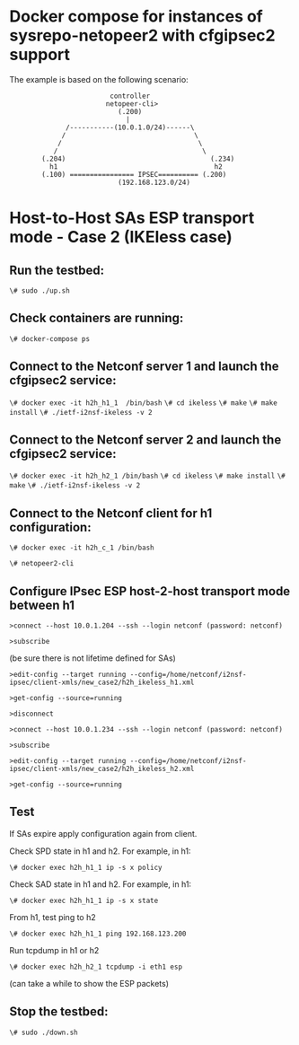 # Docker compose for instances of sysrepo-netopeer2 with cfgipsec2 support



The example is based on the following scenario:


                             controller 
                            netopeer-cli>   
                               (.200)  
                                 |               
                  /-----------(10.0.1.0/24)------\
                 /                                \
                /                                  \
               /                                    \
            (.204)                                    (.234)
              h1                                       h2
            (.100) ================ IPSEC========== (.200)
                               (192.168.123.0/24) 


# Host-to-Host SAs ESP transport mode - Case 2 (IKEless case)

## Run the testbed:

`\# sudo ./up.sh`

## Check containers are running:

`\# docker-compose ps`


## Connect to the Netconf server 1 and launch the cfgipsec2 service:
`\# docker exec -it h2h_h1_1  /bin/bash`
`\# cd ikeless`
`\# make`
`\# make install`
`\# ./ietf-i2nsf-ikeless -v 2`


## Connect to the Netconf server 2 and launch the cfgipsec2 service:

`\# docker exec -it h2h_h2_1 /bin/bash`
`\# cd ikeless`
`\# make install`
`\# make`
`\# ./ietf-i2nsf-ikeless -v 2`


## Connect to the Netconf client for h1 configuration:

`\# docker exec -it h2h_c_1 /bin/bash`

`\# netopeer2-cli`


## Configure IPsec ESP host-2-host transport mode between h1

`>connect --host 10.0.1.204 --ssh --login netconf (password: netconf)`

`>subscribe`

(be sure there is not lifetime defined for SAs)

`>edit-config --target running --config=/home/netconf/i2nsf-ipsec/client-xmls/new_case2/h2h_ikeless_h1.xml`

`>get-config --source=running`

`>disconnect`

`>connect --host 10.0.1.234 --ssh --login netconf (password: netconf)`

`>subscribe`

`>edit-config --target running --config=/home/netconf/i2nsf-ipsec/client-xmls/new_case2/h2h_ikeless_h2.xml`

`>get-config --source=running`



## Test

If SAs expire apply configuration again from client.

Check SPD state in h1 and h2. For example, in h1:

`\# docker exec h2h_h1_1 ip -s x policy`

Check SAD state in h1 and h2. For example, in h1:

`\# docker exec h2h_h1_1 ip -s x state`

From h1, test ping to h2

`\# docker exec h2h_h1_1 ping 192.168.123.200`

Run tcpdump in h1 or h2

`\# docker exec h2h_h2_1 tcpdump -i eth1 esp`

(can take a while to show the ESP packets)


## Stop the testbed:

`\# sudo ./down.sh`
